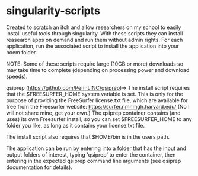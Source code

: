 # singularity-scripts

Created to scratch an itch and allow researchers on my school to easily install useful tools through singularity.  With these scripts they can install reasearch apps on demand and run them without admin rights.  For each application, run the associated script to install the application into your hoem folder.

NOTE: Some of these scripts require large (10GB or more) downloads so may take time to complete (depending on processing power and download speeds).

qsiprep (https://github.com/PennLINC/qsiprep)=>
The install script requires that the $FREESURFER_HOME system variable is set.  This is only for the purpose of providing the FreeSurfer license.txt file, which are available for free from the Freesurfer website: https://surfer.nmr.mgh.harvard.edu/ (No I will not share mine, get your own.)  The qsiprep container contains (and uses) its own Freesurfer install, so you can set $FREESURFER_HOME to any folder you like, as long as it contains your license.txt file.

The install script also requires that $HOME/bin is in the users path.

The application can be run by entering into a folder that has the input and output folders of interest, typing 'qsiprep' to enter the container, then entering in the expected qsiprep command line arguments (see qsiprep documentation for details).

